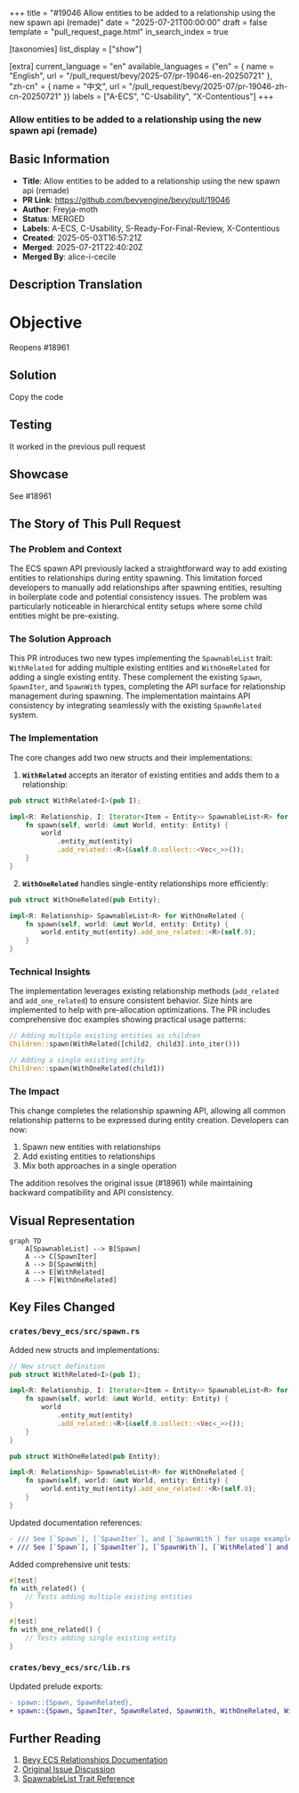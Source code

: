 +++
title = "#19046 Allow entities to be added to a relationship using the new spawn api (remade)"
date = "2025-07-21T00:00:00"
draft = false
template = "pull_request_page.html"
in_search_index = true

[taxonomies]
list_display = ["show"]

[extra]
current_language = "en"
available_languages = {"en" = { name = "English", url = "/pull_request/bevy/2025-07/pr-19046-en-20250721" }, "zh-cn" = { name = "中文", url = "/pull_request/bevy/2025-07/pr-19046-zh-cn-20250721" }}
labels = ["A-ECS", "C-Usability", "X-Contentious"]
+++

### Allow entities to be added to a relationship using the new spawn api (remade)

## Basic Information
- **Title**: Allow entities to be added to a relationship using the new spawn api (remade)
- **PR Link**: https://github.com/bevyengine/bevy/pull/19046
- **Author**: Freyja-moth
- **Status**: MERGED
- **Labels**: A-ECS, C-Usability, S-Ready-For-Final-Review, X-Contentious
- **Created**: 2025-05-03T16:57:21Z
- **Merged**: 2025-07-21T22:40:20Z
- **Merged By**: alice-i-cecile

## Description Translation
# Objective

Reopens #18961

## Solution

Copy the code

## Testing

It worked in the previous pull request

## Showcase

See #18961

## The Story of This Pull Request

### The Problem and Context
The ECS spawn API previously lacked a straightforward way to add existing entities to relationships during entity spawning. This limitation forced developers to manually add relationships after spawning entities, resulting in boilerplate code and potential consistency issues. The problem was particularly noticeable in hierarchical entity setups where some child entities might be pre-existing.

### The Solution Approach
This PR introduces two new types implementing the `SpawnableList` trait: `WithRelated` for adding multiple existing entities and `WithOneRelated` for adding a single existing entity. These complement the existing `Spawn`, `SpawnIter`, and `SpawnWith` types, completing the API surface for relationship management during spawning. The implementation maintains API consistency by integrating seamlessly with the existing `SpawnRelated` system.

### The Implementation
The core changes add two new structs and their implementations:

1. **`WithRelated`** accepts an iterator of existing entities and adds them to a relationship:
```rust
pub struct WithRelated<I>(pub I);

impl<R: Relationship, I: Iterator<Item = Entity>> SpawnableList<R> for WithRelated<I> {
    fn spawn(self, world: &mut World, entity: Entity) {
        world
            .entity_mut(entity)
            .add_related::<R>(&self.0.collect::<Vec<_>>());
    }
}
```

2. **`WithOneRelated`** handles single-entity relationships more efficiently:
```rust
pub struct WithOneRelated(pub Entity);

impl<R: Relationship> SpawnableList<R> for WithOneRelated {
    fn spawn(self, world: &mut World, entity: Entity) {
        world.entity_mut(entity).add_one_related::<R>(self.0);
    }
}
```

### Technical Insights
The implementation leverages existing relationship methods (`add_related` and `add_one_related`) to ensure consistent behavior. Size hints are implemented to help with pre-allocation optimizations. The PR includes comprehensive doc examples showing practical usage patterns:

```rust
// Adding multiple existing entities as children
Children::spawn(WithRelated([child2, child3].into_iter()))

// Adding a single existing entity
Children::spawn(WithOneRelated(child1))
```

### The Impact
This change completes the relationship spawning API, allowing all common relationship patterns to be expressed during entity creation. Developers can now:
1. Spawn new entities with relationships
2. Add existing entities to relationships
3. Mix both approaches in a single operation

The addition resolves the original issue (#18961) while maintaining backward compatibility and API consistency.

## Visual Representation

```mermaid
graph TD
    A[SpawnableList] --> B[Spawn]
    A --> C[SpawnIter]
    A --> D[SpawnWith]
    A --> E[WithRelated]
    A --> F[WithOneRelated]
```

## Key Files Changed

### `crates/bevy_ecs/src/spawn.rs`
Added new structs and implementations:
```rust
// New struct definition
pub struct WithRelated<I>(pub I);

impl<R: Relationship, I: Iterator<Item = Entity>> SpawnableList<R> for WithRelated<I> {
    fn spawn(self, world: &mut World, entity: Entity) {
        world
            .entity_mut(entity)
            .add_related::<R>(&self.0.collect::<Vec<_>>());
    }
}

pub struct WithOneRelated(pub Entity);

impl<R: Relationship> SpawnableList<R> for WithOneRelated {
    fn spawn(self, world: &mut World, entity: Entity) {
        world.entity_mut(entity).add_one_related::<R>(self.0);
    }
}
```
Updated documentation references:
```diff
- /// See [`Spawn`], [`SpawnIter`], and [`SpawnWith`] for usage examples.
+ /// See [`Spawn`], [`SpawnIter`], [`SpawnWith`], [`WithRelated`] and [`WithOneRelated`] for usage examples.
```

Added comprehensive unit tests:
```rust
#[test]
fn with_related() {
    // Tests adding multiple existing entities
}

#[test]
fn with_one_related() {
    // Tests adding single existing entity
}
```

### `crates/bevy_ecs/src/lib.rs`
Updated prelude exports:
```diff
- spawn::{Spawn, SpawnRelated},
+ spawn::{Spawn, SpawnIter, SpawnRelated, SpawnWith, WithOneRelated, WithRelated},
```

## Further Reading
1. [Bevy ECS Relationships Documentation](https://docs.rs/bevy_ecs/latest/bevy_ecs/relationship/index.html)
2. [Original Issue Discussion](https://github.com/bevyengine/bevy/issues/18959)
3. [SpawnableList Trait Reference](https://docs.rs/bevy_ecs/latest/bevy_ecs/spawn/trait.SpawnableList.html)